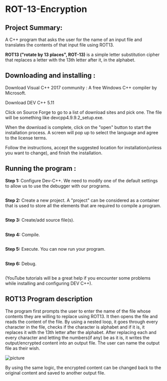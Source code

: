 # ROT-13-Encryption
##
## Project Summary:
A C++ program that asks the user for the name of an input file and translates the contents of that input file using ROT13.

**ROT13 ("rotate by 13 places", ROT-13)** is a simple letter substitution cipher that replaces a letter with the 13th letter after it, in the alphabet.

## Downloading and installing :
Download Visual C++ 2017 community : A free Windows C++ compiler by Microsoft.

Download DEV C++ 5.11

Click on Source Forge to go to a list of download sites and pick one. The file will be something like devcpp4.9.9.2_setup.exe.

When the download is complete, click on the "open" button to start the installation process. A screen will pop up to select the language and agree to the license terms. 

Follow the instructions, accept the suggested location for installation(unless you want to change), and finish the installation.

## Running the program :
 
**Step 1:** Configure Dev-C++. We need to modify one of the default settings to allow us to use the debugger with our programs.
##
**Step 2:** Create a new project. A "project" can be considered as a container that is used to store all the elements that are required to compile a program.
## 
**Step 3:** Create/add source file(s).
## 
**Step 4:** Compile.
## 
**Step 5:** Execute. You can now run your program. 
## 
**Step 6:** Debug.
##
(YouTube tutorials will be a great help if you encounter some problems while installing and configuring DEV C++).

## ROT13 Program description 
The program first prompts the user to enter the name of the file whose contents they are willing to replace using ROT13. It then opens the file and reads the content 
of the file.  By using a nested loop, it  goes through every character in the file, checks if the character is alphabet and if it is, it replaces it with the 13th letter 
after the alphabet. After replacing each and every character and letting the numbers(if any) be as it is, it writes the output/encrypted content into an output file. 
The user can name the output file as their wish.

![picture](ROT13.jpg)


By using the same logic, the encrypted content can be changed back to the original content and saved to another output file.


